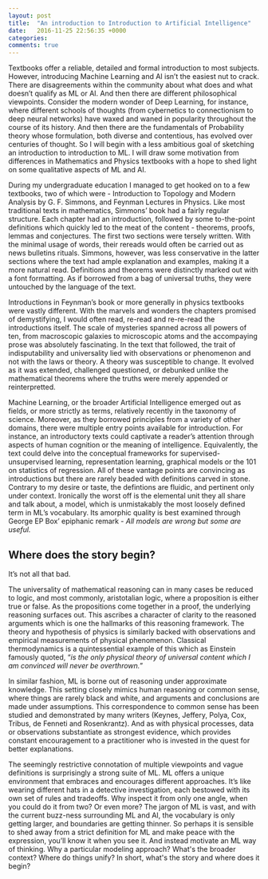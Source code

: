 ```yaml
---
layout: post
title:  "An introduction to Introduction to Artificial Intelligence"
date:   2016-11-25 22:56:35 +0000
categories: 
comments: true
---
```


Textbooks offer a reliable, detailed and formal introduction to most subjects. However, introducing Machine Learning and AI isn’t the easiest nut to crack. There are disagreements within the community about what does and what doesn’t qualify as ML or AI. And then there are different philosophical viewpoints. Consider the modern wonder of Deep Learning, for instance, where different schools of thoughts (from cybernetics to connectionism to deep neural networks) have waxed and waned in popularity throughout the course of its history. And then there are the fundamentals of Probability theory whose formulation, both diverse and contentious, has evolved over centuries of thought. So I will begin with a less ambitious goal of sketching an introduction to introduction to ML. I will draw some motivation from differences in Mathematics and Physics textbooks with a hope to shed light on some qualitative aspects of ML and AI. 


During my undergraduate education I managed to get hooked on to a few textbooks, two of which were  - Introduction to Topology and Modern Analysis by G. F. Simmons, and Feynman Lectures in Physics. Like most traditional texts in mathematics, Simmons’ book had a fairly regular structure. Each chapter had an introduction, followed by some to-the-point definitions which quickly led to the meat of the content  - theorems, proofs, lemmas and conjectures. The first two sections were tersely written. With the minimal usage of words, their rereads would often be carried out as news bulletins rituals. Simmons, however, was less conservative in the latter sections where the text had ample explanation and examples, making it a more natural read. Definitions and theorems were distinctly marked out with a font formatting. As if borrowed from a bag of universal truths, they were untouched by the language of the text. 


Introductions in Feynman’s book or more generally in physics textbooks were vastly different. With the marvels and wonders the chapters promised of demystifying, I would often read, re-read and re-re-read the introductions itself. The scale of mysteries spanned across all powers of ten, from macroscopic galaxies to microscopic atoms and the accompaying prose was absolutely fascinating. In the text that followed, the trait of indisputability and universality lied with observations or phenomenon and not with the laws or theory. A theory was susceptible to change. It evolved as it was extended, challenged questioned, or debunked unlike the mathematical theorems where the truths were merely appended or reinterpretted. 


Machine Learning, or the broader Artificial Intelligence emerged out as fields, or more strictly as terms, relatively recently in the taxonomy of science. Moreover, as they borrowed principles from a variety of other domains, there were multiple entry points available for introduction. For instance, an introductory texts could captivate a reader’s attention through aspects of human cognition or the meaning of intelligence. Equivalently, the text could delve into the conceptual frameworks for supervised-unsupervised learning, representation learning, graphical models or the 101 on statistics of regression. All of these vantage points are convincing as introductions but there are rarely beaded with definitions carved in stone. Contrary to my desire or taste, the defintions are fluidic, and pertinent only under context. Ironically the worst off is the elemental unit they all share and talk about, a model, which is unmistakably the most loosely defined term in ML’s vocabulary. Its amorphic quality is best examined through George EP Box’ epiphanic remark - *All models are wrong but some are useful.*

## Where does the story begin?

It’s not all that bad.

The universality of mathematical reasoning can in many cases be reduced to logic, and most commonly, aristotalian logic, where a proposition is either true or false. As the propositions come together in a proof, the underlying reasoning surfaces out. This ascribes a character of clarity to the reasoned arguments which is one the hallmarks of this reasoning framework. The theory and hypothesis of physics is similarly backed with observations and empirical measurements of physical phenomenon. Classical thermodynamics is a quintessential example of this which as Einstein famously quoted, “*is the only physical theory of universal content which I am convinced will never be overthrown.*” 

In similar fashion, ML is borne out of reasoning under approximate knowledge. This setting closely mimics human reasoning or common sense, where things are rarely black and white, and arguments and conclusions are made under assumptions. This correspondence to common sense has been studied and demonstrated by many writers (Keynes, Jeffery, Polya, Cox, Tribus, de Fenneti and Rosenkrantz). And as with physical processes, data or observations substantiate as strongest evidence, which provides constant encouragement to a practitioner who is invested in the quest for better explanations. 

The seemingly restrictive connotation of multiple viewpoints and vague definitions is surprisingly a strong suite of ML. ML offers a unique environment that embraces and encourages different approaches. It’s like wearing different hats in a detective investigation, each bestowed with its own set of rules and tradeoffs. Why inspect it from only one angle, when you could do it from two? Or even more? The jargon of ML is vast, and with the current buzz-ness surrounding ML and AI, the vocabulary is only getting larger, and boundaries are getting thinner. So perhaps it is sensible to shed away from a strict definition for ML and make peace with the expression, you’ll know it when you see it. And instead motivate an ML way of thinking. Why a particular modeling approach? What's the broader context? Where do things unify? In short, what's the story and where does it begin?
